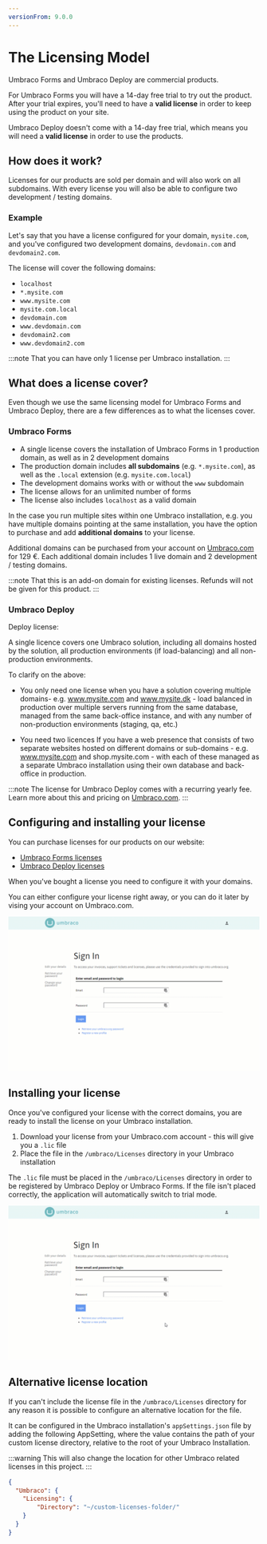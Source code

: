 ```yaml
---
versionFrom: 9.0.0
---
```


# The Licensing Model

Umbraco Forms and Umbraco Deploy are commercial products.

For Umbraco Forms you will have a 14-day free trial to try out the product. After your trial expires, you'll need to have a **valid license** in order to keep using the product on your site.

Umbraco Deploy doesn't come with a 14-day free trial, which means you will need a **valid license** in order to use the products.

## How does it work?

Licenses for our products are sold per domain and will also work on all subdomains. With every license you will also be able to configure two development / testing domains.

### Example

Let's say that you have a license configured for your domain, `mysite.com`, and you've configured two development domains, `devdomain.com` and `devdomain2.com`.

The license will cover the following domains:

- `localhost`
- `*.mysite.com`
- `www.mysite.com`
- `mysite.com.local`
- `devdomain.com`
- `www.devdomain.com`
- `devdomain2.com`
- `www.devdomain2.com`

:::note
That you can have only 1 license per Umbraco installation.
:::

## What does a license cover?

Even though we use the same licensing model for Umbraco Forms and Umbraco Deploy, there are a few differences as to what the licenses cover.

### Umbraco Forms

- A single license covers the installation of Umbraco Forms in 1 production domain, as well as in 2 development domains
- The production domain includes **all subdomains** (e.g. `*.mysite.com`), as well as the `.local` extension (e.g. `mysite.com.local`)
- The development domains works with or without the `www` subdomain
- The license allows for an unlimited number of forms
- The license also includes `localhost` as a valid domain

In the case you run multiple sites within one Umbraco installation, e.g. you have multiple domains pointing at the same installation, you have the option to purchase and add **additional domains** to your license.

Additional domains can be purchased from your account on [Umbraco.com](https://umbraco.com) for 129 €. Each additional domain includes 1 live domain and 2 development / testing domains.

:::note
That this is an add-on domain for existing licenses. Refunds will not be given for this product.
:::

### Umbraco Deploy

Deploy license:

A single licence covers one Umbraco solution, including all domains hosted by the solution,
all production environments (if load-balancing) and all non-production environments.

To clarify on the above:

- You only need one license when you have a solution covering multiple domains- e.g. www.mysite.com and www.mysite.dk - load balanced in production over multiple servers running from the same database, managed from the same back-office instance, and with any number of non-production environments (staging, qa, etc.)

- You need two licences If you have a web presence that consists of two separate websites hosted on different domains or sub-domains - e.g. www.mysite.com and shop.mysite.com - with each of these managed as a separate Umbraco installation using their own database and back-office in production.

:::note
The license for Umbraco Deploy comes with a recurring yearly fee. Learn more about this and pricing on [Umbraco.com](https://umbraco.com/products/umbraco-deploy/).
:::

## Configuring and installing your license

You can purchase licenses for our products on our website:

- [Umbraco Forms licenses](https://umbraco.com/apps/umbraco-forms/)
- [Umbraco Deploy licenses](https://umbraco.com/products/umbraco-deploy/)

When you've bought a license you need to configure it with your domains.

You can either configure your license right away, or you can do it later by vising your account on Umbraco.com.

![Configuring Umbraco Forms license](images/configure-forms-license.gif)

## Installing your license

Once you've configured your license with the correct domains, you are ready to install the license on your Umbraco installation.

1. Download your license from your Umbraco.com account - this will give you a `.lic` file
2. Place the file in the `/umbraco/Licenses` directory in your Umbraco installation

The `.lic` file must be placed in the `/umbraco/Licenses` directory in order to be registered by Umbraco Deploy or Umbraco Forms. If the file isn't placed correctly, the application will automatically switch to trial mode.

![Installing Umbraco Forms license](images/install-forms-license.gif)

## Alternative license location

If you can't include the license file in the `/umbraco/Licenses` directory for any reason it is possible to configure an alternative location for the file.

It can be configured in the Umbraco installation's `appSettings.json` file by adding the following AppSetting, where the value contains the path of your custom license directory, relative to the root of your Umbraco Installation.

:::warning
This will also change the location for other Umbraco related licenses in this project.
:::

```json
{
  "Umbraco": {
    "Licensing": {
        "Directory": "~/custom-licenses-folder/"
    }
  }
}
```
